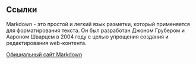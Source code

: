 ## Ссылки

Markdown - это простой и легкий язык разметки, который применяется для форматирования текста. Он был разработан Джоном Грубером и Аароном Шварцем в 2004 году с целью упрощения создания и редактирования web-контента.

[Официальный сайт Markdown](https://daringfireball.net/projects/markdown/ "Сайт разработчика")
